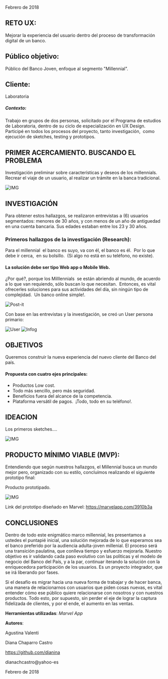 
Febrero de 2018


RETO UX: 
-----------
Mejorar la experiencia del usuario dentro del proceso de transformación digital de un banco.  

Público objetivo:
-----
Público del Banco Joven, enfoque al segmento "Millennial".

Cliente:
-----
Laboratoria


##### Contexto:  
Trabajo en grupos de dos personas, solicitado por el Programa de estudios de Laboratoria, dentro de su ciclo de especialización en UX Design.
Participé en todos los procesos del proyecto, tanto investigación,  como ejecución de sketches, testing y prototipos.


PRIMER ACERCAMIENTO. BUSCANDO EL PROBLEMA
---
Investigación preliminar sobre características y deseos de los millennials.  Recrear el viaje de un usuario, al realizar un trámite en la banca tradicional.

![IMG](http://i66.tinypic.com/4lsjnc.jpg)


INVESTIGACIÓN
----

Para obtener estos hallazgos, se realizaron entrevistas a (6) usuarios segmentados:  menores de 30 años, y con menos de un año de antiguedad en una cuenta bancaria.  Sus edades estaban entre los 23 y 30 años.


### Primeros hallazgos de la investigación (Research): 
Para el millennial  el banco es suyo, va con él, el banco es él.  Por lo que debe ir cerca,  en su bolsillo.  (Si algo no está en su teléfono, no existe).
#### La solución debe ser tipo Web app o Mobile Web.  
¿Por qué?, porque los Milllennials  se están abriendo al mundo, de acuerdo a lo que van requiendo, sólo buscan lo que necesitan.  Entonces, es vital ofrecerles soluciones para sus actividades del día, sin ningún tipo de complejidad.  Un banco online simple!.

![Post-it](http://i66.tinypic.com/2qc45e9.jpg)

Con base en las entrevistas y la investigación, se creó un User persona primario:

![User](http://i67.tinypic.com/15oeces.jpg)   ![Infog](http://i68.tinypic.com/2md05kn.jpg)





OBJETIVOS
---

Queremos construir la nueva experiencia del nuevo cliente del Banco del país.
 
#### Propuesta con cuatro ejes principales:

-  Productos Low cost.
-  Todo más sencillo, pero más seguridad.
-  Beneficios fuera del alcance de la competencia.
-  Plataforma versátil de pagos.
​
¡Todo, todo en su teléfono!.



IDEACION
---

Los primeros sketches....

![IMG](http://i63.tinypic.com/1zmo8j5.jpg)



PRODUCTO MÍNIMO VIABLE (MVP):
----

Entendiendo que según nuestros hallazgos, el Millennial busca un mundo mejor pero, organizado con su estilo, concluímos realizando el siguiente prototipo final:

Producto prototipado.

![IMG](http://i66.tinypic.com/nehssg.jpg)

Link del prototipo diseñado en Marvel: https://marvelapp.com/3910b3a


CONCLUSIONES 
-----

Dentro de todo este enigmático marco millennial, les presentamos a ustedes el puntapié inicial, una solución mejorada de lo que esperamos sea el banco preferido por la audiencia adulta-joven millenial. El proceso será una transición paulatina, que conlleva tiempo y esfuerzo mejorarla.  Nuestro objetivo es ir validando cada paso evolutivo con las polìticas y el modelo de negocio del Banco del País, y a la par, continuar iterando la solución con la enriquecedora participación de los usuarios.  Es un proyecto integrador, que se irá liberando por fases.

Si el desafío es migrar hacia una nueva forma de trabajar y de hacer banca, una manera de relacionarnos con usuarios que piden cosas nuevas, es vital entender cómo ese público quiere relacionarse con nosotros y con nuestros productos.  Todo esto, por supuesto, sin perder el eje de lograr la captura fidelizada de clientes, y por el ende, el aumento en las ventas.


**Herramientas utilizadas**:  *Marvel App*

**Autores**:

Agustina Valenti

Diana Chaparro Castro

https://github.com/dianina

dianachcastro@yahoo-es

Febrero de 2018
